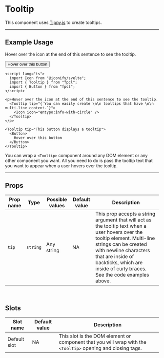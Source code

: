 <script lang="ts">
  import Icon from "@iconify/svelte";
  import { Tooltip } from "/src/lib";
  import { Button } from "/src/lib";
</script>

# Tooltip

This component uses [Tippy.js](https://atomiks.github.io/tippyjs/) to create tooltips.

---

## Example Usage

<p>Hover over the icon at the end of this sentence to see the tooltip.
  <Tooltip tip="{`You can easily create \n\n tooltips that have \n\n multi-line content.`}">
    <Icon icon="entypo:info-with-circle" />
  </Tooltip>
</p>

<Tooltip tip="This button displays a tooltip">
  <Button>
    Hover over this button
  </Button>
</Tooltip>

```svelte
<script lang="ts">
  import Icon from "@iconify/svelte";
  import { Tooltip } from "fpcl";
  import { Button } from "fpcl";
</script>

<p>Hover over the icon at the end of this sentence to see the tooltip.
  <Tooltip tip="{`You can easily create \n\n tooltips that have \n\n multi-line content.`}">
    <Icon icon="entypo:info-with-circle" />
  </Tooltip>
</p>

<Tooltip tip="This button displays a tooltip">
  <Button>
    Hover over this button
  </Button>
</Tooltip>
```

You can wrap a `<Tooltip>` component around any DOM element or any other component you want. All you need to do is pass the tooltip text that you want to appear when a user hovers over the tooltip.


---

## Props
| Prop name | Type | Possible values | Default value | Description |
| --------- | ---- | --------------- | ------------- | ----------- |
| `tip` | `string` | Any string | NA | This prop accepts a string argument that will act as the tooltip text when a user hovers over the tooltip element. Multi-line strings can be created with newline characters that are inside of backticks, which are inside of curly braces. See the code examples above. |

<br>

## Slots
| Slot name | Default value | Description |
| --------- | ------------- | ----------- |
| Default slot | NA | This slot is the DOM element or component that you will wrap with the `<Tooltip>` opening and closing tags. |
